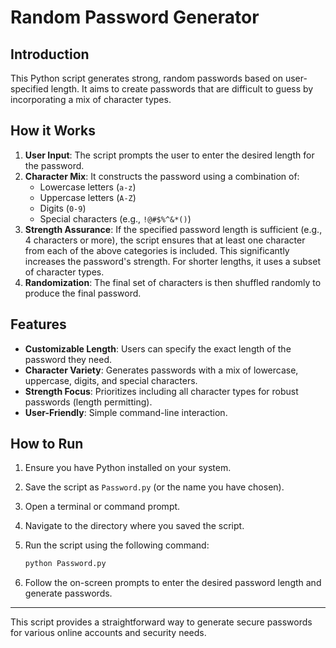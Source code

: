 # Random Password Generator

## Introduction

This Python script generates strong, random passwords based on user-specified length. It aims to create passwords that are difficult to guess by incorporating a mix of character types.

## How it Works

1.  **User Input**: The script prompts the user to enter the desired length for the password.
2.  **Character Mix**: It constructs the password using a combination of:
    *   Lowercase letters (`a-z`)
    *   Uppercase letters (`A-Z`)
    *   Digits (`0-9`)
    *   Special characters (e.g., `!@#$%^&*()`)
3.  **Strength Assurance**: If the specified password length is sufficient (e.g., 4 characters or more), the script ensures that at least one character from each of the above categories is included. This significantly increases the password's strength. For shorter lengths, it uses a subset of character types.
4.  **Randomization**: The final set of characters is then shuffled randomly to produce the final password.

## Features

*   **Customizable Length**: Users can specify the exact length of the password they need.
*   **Character Variety**: Generates passwords with a mix of lowercase, uppercase, digits, and special characters.
*   **Strength Focus**: Prioritizes including all character types for robust passwords (length permitting).
*   **User-Friendly**: Simple command-line interaction.

## How to Run

1.  Ensure you have Python installed on your system.
2.  Save the script as `Password.py` (or the name you have chosen).
3.  Open a terminal or command prompt.
4.  Navigate to the directory where you saved the script.
5.  Run the script using the following command:

    ```bash
    python Password.py
    ```
6.  Follow the on-screen prompts to enter the desired password length and generate passwords.

---
This script provides a straightforward way to generate secure passwords for various online accounts and security needs.
